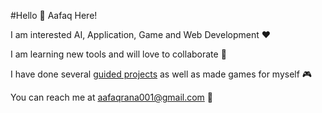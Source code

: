 #Hello 👋 Aafaq Here!

I am interested AI, Application, Game and Web Development ❤️ 

I am learning new tools and will love to collaborate 🤝

I have done several [guided projects](https://aafaq-rana.itch.io/) as well as made games for myself 🎮

You can reach me at [aafaqrana001@gmail.com](aafaqrana001@gmail.com) 📮
